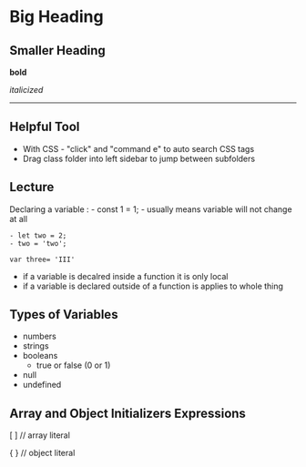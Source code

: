 Big Heading
===
Smaller Heading
---
**bold**

*italicized*

---

Helpful Tool 
---
- With CSS - "click" and "command e" to auto search CSS tags
- Drag class folder into left sidebar to jump between subfolders

Lecture
---
Declaring a variable :
    - const 1 = 1;
        - usually means variable will not change at all
    
    - let two = 2;
    - two = 'two';
    
    var three= 'III'
    
- if a variable is decalred inside a function it is only local
- if a variable is declared outside of a function is applies to whole thing

Types of Variables 
---
- numbers
- strings
- booleans
    - true or false (0 or 1)
- null
- undefined

Array and Object Initializers Expressions 
---

[ ] // array literal

{ } // object literal 

